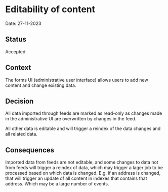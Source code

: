 # Editability of content

Date: 27-11-2023

## Status

Accepted

## Context

The forms UI (administrative user interface) allows users to add new content and change existing data.

## Decision

All data imported through feeds are marked as read-only as changes made in the administrative UI are overwritten by
changes in the feed.

All other data is editable and will trigger a reindex of the data changes and all related data.

## Consequences

Imported data from feeds are not editable, and some changes to data not from feeds will trigger a reindex of data,
which may trigger a lager job to be processed based on which data is changed. E.g. if an address is changed, that will
trigger an update of all content in indexes that contains that address. Which may be a large number of events. 
